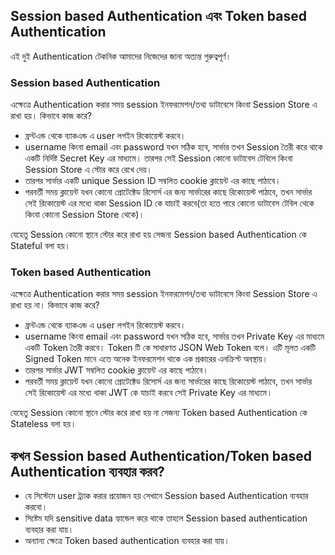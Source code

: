## Session based Authentication এবং Token based Authentication

এই দুই Authentication টেকনিক আমাদের নিজেদের জানা অত্যন্ত গুরুত্বপূর্ণ।

### Session based Authentication

এক্ষেত্রে Authentication করার সময় session ইনফরমেশন/তথ্য ডাটাবেসে কিংবা Session Store এ রাখা হয়। কিভাবে কাজ করে?

- ফ্রন্টএন্ড থেকে ব্যাকএন্ড এ user লগইন রিকোয়েস্ট করবে।
- username কিংবা email এবং password যখন সঠিক হবে, সার্ভার তখন Session তৈরী করে থাকে একটি নির্দিষ্ট Secret Key এর মাধ্যমে। তারপর সেই Session কোনো ডাটাবেস টেবিলে কিংবা Session Store এ স্টোর করে রেখে দেয়।
- তারপর সার্ভার একটি unique Session ID সম্বলিত cookie ক্লায়েন্ট এর কাছে পাঠাবে।
- পরবর্তী সময় ক্লায়েন্ট যখন কোনো প্রোটেক্টেড রিসোর্স এর জন্য সার্ভারের কাছে রিকোয়েস্ট পাঠাবে, তখন সার্ভার সেই রিকোয়েস্ট এর মধ্যে থাকা Session ID কে যাচাই করবে(তা হতে পারে কোনো ডাটাবেস টেবিল থেকে কিংবা কোনো Session Store থেকে)।

যেহেতু Session কোনো স্থানে স্টোর করে রাখা হয় সেজন্য Session based Authentication কে Stateful বলা হয়।

### Token based Authentication

এক্ষেত্রে Authentication করার সময় session ইনফরমেশন/তথ্য ডাটাবেসে কিংবা Session Store এ রাখা হয় না। কিভাবে কাজ করে?

- ফ্রন্টএন্ড থেকে ব্যাকএন্ড এ user লগইন রিকোয়েস্ট করবে।
- username কিংবা email এবং password যখন সঠিক হবে, সার্ভার তখন Private Key এর মাধ্যমে একটি Token তৈরী করবে। Token টি কে সাধারণত JSON Web Token বলে। এটি মূলত একটি Signed Token মানে এতে অনেক ইনফরমেশন থাকে এক প্রকারের এনক্রিপ্ট অবস্থায়।
- তারপর সার্ভার JWT সম্বলিত cookie ক্লায়েন্ট এর কাছে পাঠাবে।
- পরবর্তী সময় ক্লায়েন্ট যখন কোনো প্রোটেক্টেড রিসোর্স এর জন্য সার্ভারের কাছে রিকোয়েস্ট পাঠাবে, তখন সার্ভার সেই রিকোয়েস্ট এর মধ্যে থাকা JWT কে যাচাই করবে সেই Private Key এর মাধ্যমে।

যেহেতু Session কোনো স্থানে স্টোর করে রাখা হয় না সেজন্য Token based Authentication কে Stateless বলা হয়।

## কখন Session based Authentication/Token based Authentication ব্যবহার করব?

- যে সিস্টেমে user ট্র্যাক করার প্রয়োজন হয় সেখানে Session based Authentication ব্যবহার করবো।
- সিষ্টেম যদি sensitive data হ্যান্ডেল করে থাকে তাহলে Session based authentication ব্যবহার করা যায়।
- অন্যান্য ক্ষেত্রে Token based authentication ব্যবহার করা যায়।
